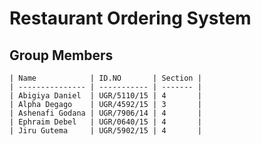 # Restaurant Ordering System

## Group Members

```
| Name            | ID.NO       | Section |
| --------------- | ----------- | ------- |
| Abigiya Daniel  | UGR/5110/15 | 4       |
| Alpha Degago    | UGR/4592/15 | 3       |
| Ashenafi Godana | UGR/7906/14 | 4       |
| Ephraim Debel   | UGR/0640/15 | 4       |
| Jiru Gutema     | UGR/5902/15 | 4       |

```
